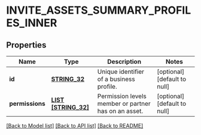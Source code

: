 # INVITE_ASSETS_SUMMARY_PROFILES_INNER

## Properties
Name | Type | Description | Notes
------------ | ------------- | ------------- | -------------
**id** | [**STRING_32**](STRING_32.md) | Unique identifier of a business profile. | [optional] [default to null]
**permissions** | [**LIST [STRING_32]**](STRING_32.md) | Permission levels member or partner has on an asset. | [optional] [default to null]

[[Back to Model list]](../README.md#documentation-for-models) [[Back to API list]](../README.md#documentation-for-api-endpoints) [[Back to README]](../README.md)


